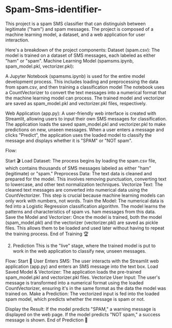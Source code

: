 # Spam-Sms-identifier-
This project is a spam SMS classifier that can distinguish between legitimate ("ham") and spam messages. The project is composed of a machine learning model, a dataset, and a web application for user interaction.

Here's a breakdown of the project components:
Dataset (spam.csv): The model is trained on a dataset of SMS messages, each labeled as either "ham" or "spam".
Machine Learning Model (spamsms.ipynb, spam_model.pkl, vectorizer.pkl):

A Jupyter Notebook (spamsms.ipynb) is used for the entire model development process. This includes loading and preprocessing the data from 
spam.csv, and then training a classification model
The notebook uses a CountVectorizer to convert the text messages into a numerical format that the machine learning model can process.
The trained model and vectorizer are saved as 
spam_model.pkl and vectorizer.pkl files, respectively.

Web Application (app.py):
A user-friendly web interface is created with Streamlit, allowing users to input their own SMS messages for classification.
The application loads the saved spam_model.pkl and vectorizer.pkl to make predictions on new, unseen messages.
When a user enters a message and clicks "Predict", the application uses the loaded model to classify the message and displays whether it is "SPAM" or "NOT spam".

Flow:

Start 🎬
Load Dataset: The process begins by loading the spam.csv file, which contains thousands of SMS messages labeled as either "ham" (legitimate) or "spam."
Preprocess Data: The text data is cleaned and prepared for the model. This involves removing punctuation, converting text to lowercase, and other text normalization techniques.
Vectorize Text: The cleaned text messages are converted into numerical data using the CountVectorizer. This step is crucial because machine learning models can only work with numbers, not words.
Train the Model: The numerical data is fed into a Logistic Regression classification algorithm. The model learns the patterns and characteristics of spam vs. ham messages from this data.
Save the Model and Vectorizer: Once the model is trained, both the model (spam_model.pkl) and the vectorizer (vectorizer.pkl) are saved as pickle files. This allows them to be loaded and used later without having to repeat the training process.
End of Training 🏆

2. Prediction
This is the "live" stage, where the trained model is put to work in the web application to classify new, unseen messages.

Flow:
Start 🚀
User Enters SMS: The user interacts with the Streamlit web application (app.py) and enters an SMS message into the text box.
Load Saved Model & Vectorizer: The application loads the pre-trained spam_model.pkl and vectorizer.pkl files.
Vectorize User Input: The user's message is transformed into a numerical format using the loaded CountVectorizer, ensuring it's in the same format as the data the model was trained on.
Make a Prediction: The vectorized input is fed into the loaded spam model, which predicts whether the message is spam or not.

Display the Result:
If the model predicts "SPAM," a warning message is displayed on the web page.
If the model predicts "NOT spam," a success message is shown.
End of Prediction 🎉
